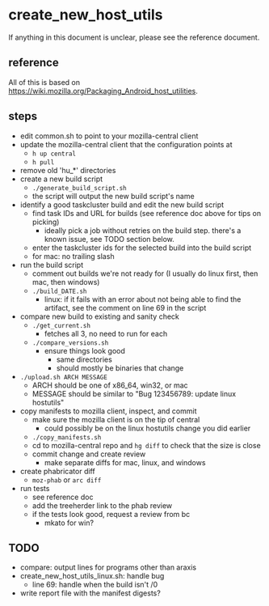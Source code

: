 # create_new_host_utils

If anything in this document is unclear, please see the reference document.

## reference

All of this is based on https://wiki.mozilla.org/Packaging_Android_host_utilities.

## steps

- edit common.sh to point to your mozilla-central client
- update the mozilla-central client that the configuration points at
  - `h up central`
  - `h pull`
- remove old 'hu_*' directories
- create a new build script
  - `./generate_build_script.sh`
  - the script will output the new build script's name
- identify a good taskcluster build and edit the new build script
  - find task IDs and URL for builds (see reference doc above for tips on picking)
    - ideally pick a job without retries on the build step. there's a known issue, see TODO section below.
  - enter the taskcluster ids for the selected build into the build script
  - for mac: no trailing slash
- run the build script
  - comment out builds we're not ready for (I usually do linux first, then mac, then windows)
  - `./build_DATE.sh`
    - linux: if it fails with an error about not being able to find the artifact, see the comment on line 69 in the script
- compare new build to existing and sanity check
  - `./get_current.sh`
    - fetches all 3, no need to run for each
  - `./compare_versions.sh`
    - ensure things look good
      - same directories
      - should mostly be binaries that change
- `./upload.sh ARCH MESSAGE`
  - ARCH should be one of x86_64, win32, or mac
  - MESSAGE should be similar to "Bug 123456789: update linux hostutils"
- copy manifests to mozilla client, inspect, and commit
  - make sure the mozilla client is on the tip of central
    - could possibly be on the linux hostutils change you did earlier
  - `./copy_manifests.sh`
  - cd to mozilla-central repo and `hg diff` to check that the size is close
  - commit change and create review
    - make separate diffs for mac, linux, and windows
- create phabricator diff
  - `moz-phab` or `arc diff`
- run tests
  - see reference doc
  - add the treeherder link to the phab review
  - if the tests look good, request a review from bc
    - mkato for win?

## TODO

- compare: output lines for programs other than araxis
- create_new_host_utils_linux.sh: handle bug
  - line 69: handle when the build isn't /0
- write report file with the manifest digests?
